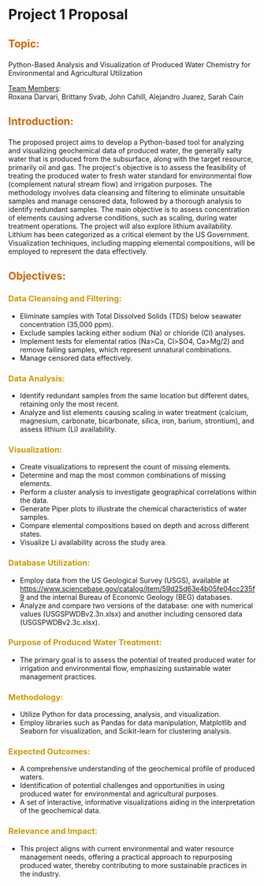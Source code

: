 # Project 1 Proposal

## <p style="color:#CC6600">Topic:</p> 
Python-Based Analysis and Visualization of Produced Water Chemistry for Environmental and Agricultural Utilization

<ins>Team Members</ins>: <br>
Roxana Darvari, Brittany Svab, John Cahill, Alejandro Juarez, Sarah Cain

## <p style="color:#CC6600">Introduction:</p> 
The proposed project aims to develop a Python-based tool for analyzing and visualizing geochemical data of produced water, the generally salty water that is produced from the subsurface, along with the target resource, primarily oil and gas. The project's objective is to assess the feasibility of treating the produced water to fresh water standard for environmental flow (complement natural stream flow) and irrigation purposes. The methodology involves data cleansing and filtering to eliminate unsuitable samples and manage censored data, followed by a thorough analysis to identify redundant samples. The main objective is to assess concentration of elements causing adverse conditions, such as scaling, during water treatment operations. The project will also explore lithium availability. Lithium has been categorized as a critical element by the US Government. Visualization techniques, including mapping elemental compositions, will be employed to represent the data effectively.

## <p style="color:#CC6600">Objectives:</p> 

### <p style="color:#CC9900">Data Cleansing and Filtering:</p> 
-	Eliminate samples with Total Dissolved Solids (TDS) below seawater concentration (35,000 ppm).
-	Exclude samples lacking either sodium (Na) or chloride (Cl) analyses.
-	Implement tests for elemental ratios (Na>Ca, Cl>SO4, Ca>Mg/2) and remove failing samples, which represent unnatural combinations.
-	Manage censored data effectively.

### <p style="color:#CC9900">Data Analysis:</p> 
-	Identify redundant samples from the same location but different dates, retaining only the most recent.
-	Analyze and list elements causing scaling in water treatment (calcium, magnesium, carbonate, bicarbonate, silica, iron, barium, strontium), and assess lithium (Li) availability.

### <p style="color:#CC9900">Visualization:</p> 
-	Create visualizations to represent the count of missing elements.
-	Determine and map the most common combinations of missing elements.
-	Perform a cluster analysis to investigate geographical correlations within the data.
-	Generate Piper plots to illustrate the chemical characteristics of water samples.
-	Compare elemental compositions based on depth and across different states.
-	Visualize Li availability across the study area.

### <p style="color:#CC9900">Database Utilization:</p> 
-	Employ data from the US Geological Survey (USGS), available at https://www.sciencebase.gov/catalog/item/59d25d63e4b05fe04cc235f9 and the internal Bureau of Economic Geology (BEG) databases.
-	Analyze and compare two versions of the database: one with numerical values (USGSPWDBv2.3n.xlsx) and another including censored data (USGSPWDBv2.3c.xlsx).

### <p style="color:#CC9900">Purpose of Produced Water Treatment:</p> 
- The primary goal is to assess the potential of treated produced water for irrigation and environmental flow, emphasizing sustainable water management practices.

### <p style="color:#CC9900">Methodology:</p> 
-	Utilize Python for data processing, analysis, and visualization.
-	Employ libraries such as Pandas for data manipulation, Matplotlib and Seaborn for visualization, and Scikit-learn for clustering analysis.

### <p style="color:#CC9900">Expected Outcomes:</p> 
-	A comprehensive understanding of the geochemical profile of produced waters.
-	Identification of potential challenges and opportunities in using produced water for environmental and agricultural purposes.
-	A set of interactive, informative visualizations aiding in the interpretation of the geochemical data.

### <p style="color:#CC9900">Relevance and Impact:</p> 
- This project aligns with current environmental and water resource management needs, offering a practical approach to repurposing produced water, thereby contributing to more sustainable practices in the industry.
